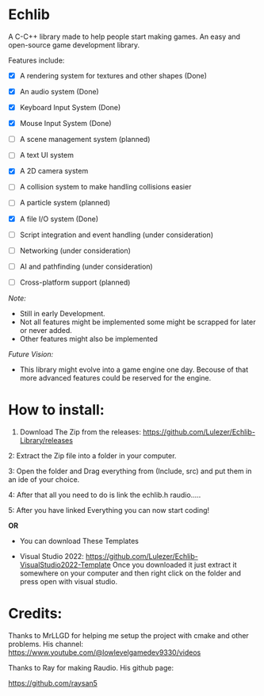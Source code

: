 # Echlib 

A C-C++ library made to help people start making games.
An easy and open-source game development library.


Features include:

- [x] A rendering system for textures and other shapes (Done)
- [x] An audio system (Done)
- [x] Keyboard Input System (Done)
- [x] Mouse Input System (Done)
- [ ] A scene management system (planned)
- [ ] A text UI system
- [x] A 2D camera system 
- [ ] A collision system to make handling collisions easier
- [ ] A particle system (planned)
- [x] A file I/O system (Done)
- [ ] Script integration and event handling (under consideration)
- [ ] Networking (under consideration)
- [ ] AI and pathfinding (under consideration)
- [ ] Cross-platform support (planned)



*Note:*
- Still in early Development.
- Not all features might be implemented some might be scrapped for later or never added.
- Other features might also be implemented


*Future Vision:*

- This library might evolve into a game engine one day. Becouse of that more advanced features could be reserved for the engine.



# How to install:

1. Download The Zip from the releases: https://github.com/Lulezer/Echlib-Library/releases

2: Extract the Zip file into a folder in your computer.

3: Open the folder and Drag everything from (Include, src) and put them in an ide of your choice.

4: After that all you need to do is link the echlib.h raudio.....

5: After you have linked Everything you can now start coding!



**OR**


- You can download These Templates

- Visual Studio 2022: https://github.com/Lulezer/Echlib-VisualStudio2022-Template
  Once you downloaded it just extract it somewhere on your computer and then right click on the folder and press
  open with visual studio.




# Credits:

Thanks to MrLLGD for helping me setup the project with cmake and other problems. His channel:
https://www.youtube.com/@lowlevelgamedev9330/videos

Thanks to Ray for making Raudio. His github page:

https://github.com/raysan5

 


